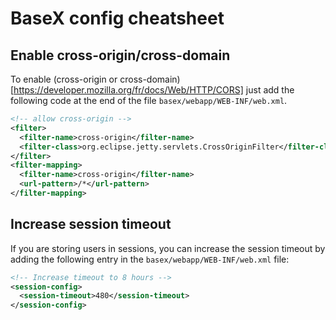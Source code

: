 # BaseX config cheatsheet

## Enable cross-origin/cross-domain

To enable (cross-origin or cross-domain)[https://developer.mozilla.org/fr/docs/Web/HTTP/CORS] just add the following code at the end of the file `basex/webapp/WEB-INF/web.xml`.

```xml
<!-- allow cross-origin -->
<filter>
  <filter-name>cross-origin</filter-name>
  <filter-class>org.eclipse.jetty.servlets.CrossOriginFilter</filter-class>
</filter>
<filter-mapping>
  <filter-name>cross-origin</filter-name>
  <url-pattern>/*</url-pattern>
</filter-mapping>
```

## Increase session timeout 

If you are storing users in sessions, you can increase the session
timeout by adding the following entry in the `basex/webapp/WEB-INF/web.xml` file:
```xml
<!-- Increase timeout to 8 hours -->
<session-config>
  <session-timeout>480</session-timeout>
</session-config>
```